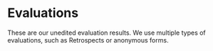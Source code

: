 # Evaluations

These are our unedited evaluation results.
We use multiple types of evaluations, such as Retrospects
or anonymous forms.

